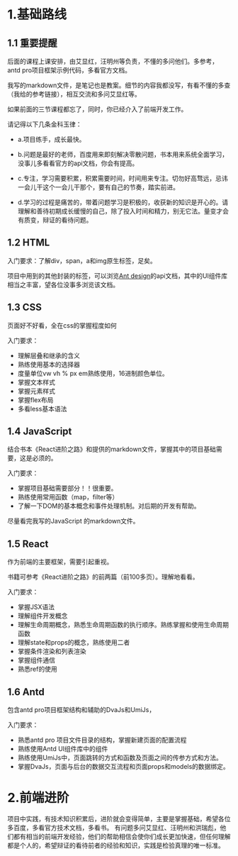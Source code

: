 
# 1.基础路线
## 1.1 重要提醒

后面的课程上课安排，由艾显红，汪明州等负责，不懂的多问他们。多参考，antd pro项目框架示例代码，多看官方文档。

我写的markdown文件，是笔记也是教案。细节的内容我都没写，有看不懂的多查（我给的参考链接），相互交流和多问艾显红等。

如果前面的三节课程都忘了，同时，你已经介入了前端开发工作。

请记得以下几条金科玉律：

- a.项目练手，成长最快。

- b.问题是最好的老师，百度用来即刻解决零散问题，书本用来系统全面学习，没事儿多看看官方的api文档，你会有提高。

- c.专注，学习需要积累，积累需要时间，时间用来专注。切勿好高骛远，忌讳一会儿干这个一会儿干那个，要有自己的节奏，踏实前进。

- d.学习的过程是痛苦的，带着问题学习是积极的，收获新的知识是开心的。请理解和善待初期成长缓慢的自己，除了投入时间和精力，别无它法。量变才会有质变，辩证的看待问题。

## 1.2 HTML

入门要求：了解div，span，a和img原生标签，足矣。

项目中用到的其他封装的标签，可以浏览[Ant design](https://ant.design/index-cn)的api文档，其中的UI组件库相当之丰富，望各位没事多浏览该文档。

## 1.3 CSS

页面好不好看，全在css的掌握程度如何

入门要求：

- 理解层叠和继承的含义
- 熟练使用基本的选择器
- 度量单位vw vh % px em熟练使用，16进制颜色单位。
- 掌握文本样式
- 掌握元素样式
- 掌握flex布局
- 多看less基本语法

## 1.4 JavaScript

结合书本《React进阶之路》和提供的markdown文件，掌握其中的项目基础需要，这是必须的。

入门要求：

- 掌握项目基础需要部分！！很重要。
- 熟练使用常用函数（map，filter等）
- 了解一下DOM的基本概念和事件处理机制。对后期的开发有帮助。

尽量看完我写的JavaScript 的markdown文件。

## 1.5 React

作为前端的主要框架，需要引起重视。

书籍可参考《React进阶之路》的前两篇（前100多页）。理解地看看。

入门要求：

- 掌握JSX语法
- 理解组件开发概念
- 理解生命周期概念，熟悉生命周期函数的执行顺序。熟练掌握和使用生命周期函数
- 理解state和props的概念，熟练使用二者
- 掌握条件渲染和列表渲染
- 掌握组件通信
- 熟悉ref的使用

## 1.6 Antd

包含antd pro项目框架结构和辅助的DvaJs和UmiJs，

入门要求：

- 熟悉antd pro 项目文件目录的结构，掌握新建页面的配置流程
- 熟练使用Antd UI组件库中的组件
- 熟练使用UmiJs中，页面跳转的方式和函数及页面之间的传参方式和方法。
- 掌握DvaJs，页面与后台的数据交互流程和页面props和models的数据绑定。

# 2.前端进阶
项目中实践，有技术知识积累后，进阶就会变得简单，主要是掌握基础，希望各位多百度，多看官方技术文档，多看书。 
有问题多问艾显红、汪明州和洪瑞彪，他们都有相当的前端开发经验，他们的帮助相信会使你们成长更加快速，但任何理解都是个人的，希望辩证的看待前者的经验和知识，实践是检验真理的唯一标准。